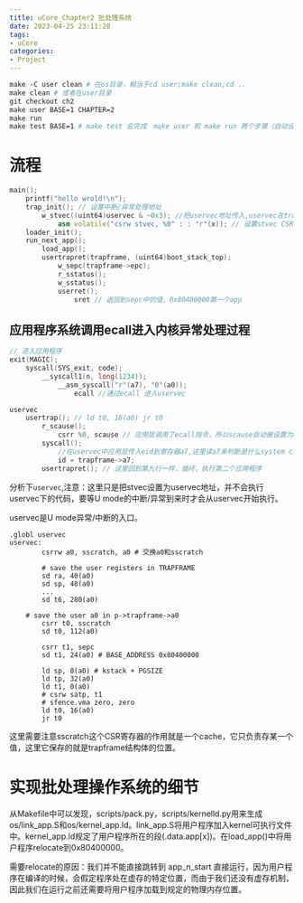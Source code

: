```yaml
---
title: uCore_Chapter2 批处理系统
date: 2023-04-25 23:11:28
tags:
- uCore
categories:
- Project
---
```


```makefile
make -C user clean # 在os目录，相当于cd user;make clean;cd ..
make clean # 或者在user目录
git checkout ch2
make user BASE=1 CHAPTER=2
make run
make test BASE=1 # make test 会完成　make user 和 make run 两个步骤（自动设置 CHAPTER）
```

# 流程

```c++
main();
	printf("hello wrold!\n");
	trap_init(); // 设置中断/异常处理地址
		w_stvec((uint64)uservec & ~0x3); //把uservec地址传入,uservec在trampoline.S中定义
			asm volatile("csrw stvec, %0" : : "r"(x)); // 设置stvec CSR
	loader_init();
	run_next_app();
		load_app();
		usertrapret(trapframe, (uint64)boot_stack_top);
			w_sepc(trapframe->epc);
			r_sstatus();
			w_sstatus();
			userret();
				sret // 返回到sepc中的值，0x80400000第一个app

```

## 应用程序系统调用ecall进入内核异常处理过程

```c++
// 进入应用程序
exit(MAGIC);
	syscall(SYS_exit, code);
		__syscall1(n, long(1234));
			__asm_syscall("r"(a7), "0"(a0));
				ecall //通过ecall 进入uservec

uservec
	usertrap(); // ld t0, 16(a0) jr t0
		r_scause();
			csrr %0, scause // 应用层调用了ecall指令，所以scause自动被设置为8
		syscall();
			//在uservec中应用层传入eid到寄存器a7,这里读a7来判断是什么system call
			id = trapframe->a7;
		usertrapret(); // 这里回到第九行一样，循环，执行第二个应用程序
```

分析下`uservec`,注意：这里只是把stvec设置为uservec地址，并不会执行uservec下的代码，要等U mode的中断/异常到来时才会从uservec开始执行。

<p class="note note-warning">uservec是U mode异常/中断的入口。</p>

```assembly
.globl uservec
uservec:
        csrrw a0, sscratch, a0 # 交换a0和sscratch

        # save the user registers in TRAPFRAME
        sd ra, 40(a0)
        sd sp, 48(a0)
		...
        sd t6, 280(a0)

	# save the user a0 in p->trapframe->a0
        csrr t0, sscratch
        sd t0, 112(a0)

        csrr t1, sepc
        sd t1, 24(a0) # BASE_ADDRESS 0x80400000

        ld sp, 8(a0) # kstack + PGSIZE
        ld tp, 32(a0)
        ld t1, 0(a0)
        # csrw satp, t1
        # sfence.vma zero, zero
        ld t0, 16(a0)
        jr t0

```

这里需要注意sscratch这个CSR寄存器的作用就是一个cache，它只负责存某一个值，这里它保存的就是trapframe结构体的位置。

# 实现批处理操作系统的细节

从Makefile中可以发现，scripts/pack.py，scripts/kernelld.py用来生成os/link_app.S和os/kernel_app.ld。link_app.S将用户程序加入kernel可执行文件中。kernel_app.ld规定了用户程序所在的段(.data.app[x])。在load_app()中将用户程序relocate到0x80400000。

需要relocate的原因：我们并不能直接跳转到 app_n_start 直接运行，因为用户程序在编译的时候，会假定程序处在虚存的特定位置，而由于我们还没有虚存机制，因此我们在运行之前还需要将用户程序加载到规定的物理内存位置。
